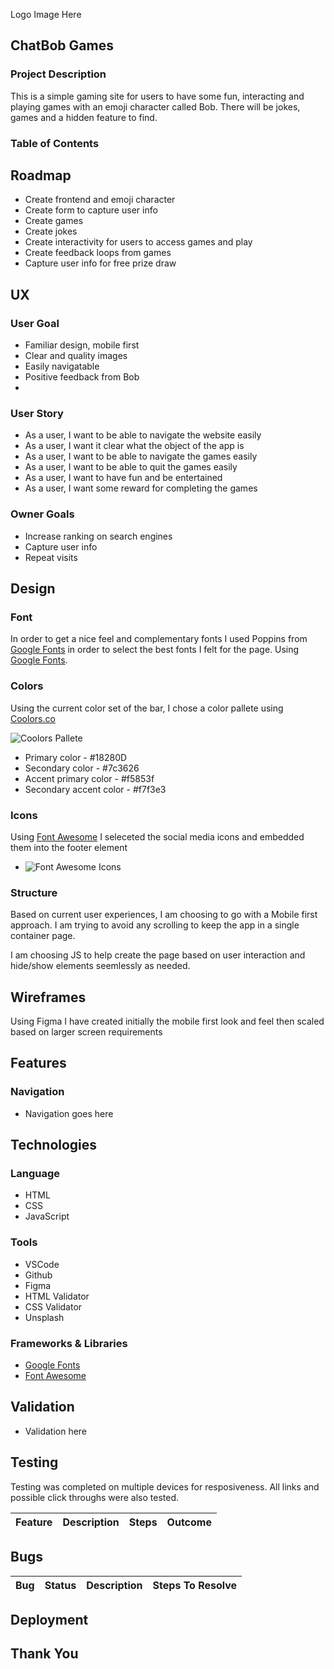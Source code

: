 Logo Image Here

## ChatBob Games

### Project Description

This is a simple gaming site for users to have some fun, interacting and playing games with an emoji character called Bob. There will be jokes, games and a hidden feature to find.

### Table of Contents

## Roadmap

- Create frontend and emoji character
- Create form to capture user info 
- Create games
- Create jokes
- Create interactivity for users to access games and play
- Create feedback loops from games
- Capture user info for free prize draw

## UX

### User Goal

- Familiar design, mobile first
- Clear and quality images
- Easily navigatable
- Positive feedback from Bob
- 

### User Story

- As a user, I want to be able to navigate the website easily
- As a user, I want it clear what the object of the app is
- As a user, I want to be able to navigate the games easily
- As a user, I want to be able to quit the games easily
- As a user, I want to have fun and be entertained
- As a user, I want some reward for completing the games

### Owner Goals

- Increase ranking on search engines
- Capture user info
- Repeat visits

## Design

### Font

In order to get a nice feel and complementary fonts I used Poppins from [Google Fonts](https://fonts.google.com/) in order to select the best fonts I felt for the page. Using [Google Fonts](https://fonts.google.com/).

### Colors

Using the current color set of the bar, I chose a color pallete using [Coolors.co](https://coolors.co/)

![Coolors Pallete](docs/colour-pallete.webp)

- Primary color - #18280D
- Secondary color - #7c3626
- Accent primary color - #f5853f
- Secondary accent color - #f7f3e3

### Icons

Using [Font Awesome](https://fontawesome.com) I seleceted the social media icons and embedded them into the footer element

- ![Font Awesome Icons](docs/social-icons.webp)

### Structure

Based on current user experiences, I am choosing to go with a Mobile first approach. I am trying to avoid any scrolling to keep the app in a single container page.

I am choosing JS to help create the page based on user interaction and hide/show elements seemlessly as needed.

## Wireframes

Using Figma I have created initially the mobile first look and feel then scaled based on larger screen requirements


## Features

### Navigation

- Navigation goes here

## Technologies

### Language

- HTML
- CSS
- JavaScript

### Tools

- VSCode
- Github
- Figma
- HTML Validator
- CSS Validator
- Unsplash

### Frameworks & Libraries

- [Google Fonts](https://fonts.google.com/)
- [Font Awesome](https://fontawesome.com)

## Validation

- Validation here

## Testing

Testing was completed on multiple devices for resposiveness. All links and possible click throughs were also tested.

| Feature | Description | Steps | Outcome |
| --- | --- | --- | --- |


## Bugs

| Bug | Status | Description | Steps To Resolve |
| --- | --- | --- | --- |


## Deployment

## Thank You
